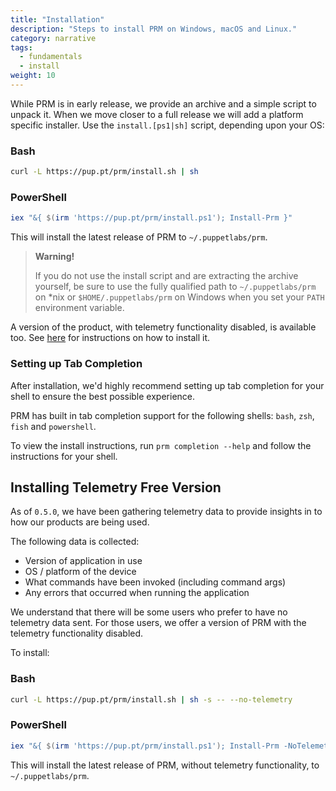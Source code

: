 ```yaml
---
title: "Installation"
description: "Steps to install PRM on Windows, macOS and Linux."
category: narrative
tags:
  - fundamentals
  - install
weight: 10
---
```


While PRM is in early release, we provide an archive and a simple script to unpack it.
When we move closer to a full release we will add a platform specific installer.
Use the `install.[ps1|sh]` script, depending upon your OS:

### Bash

```bash
curl -L https://pup.pt/prm/install.sh | sh
```

### PowerShell

```powershell
iex "&{ $(irm 'https://pup.pt/prm/install.ps1'); Install-Prm }"
```

This will install the latest release of PRM to `~/.puppetlabs/prm`.

> **Warning!**
>
> If you do not use the install script and are extracting the archive yourself, be sure to use the fully qualified path to `~/.puppetlabs/prm` on *nix or `$HOME/.puppetlabs/prm` on Windows when you set your `PATH` environment variable.

A version of the product, with telemetry functionality disabled, is available too.
See [here](#installing-telemetry-free-version) for instructions on how to install it.

### Setting up Tab Completion

After installation, we'd highly recommend setting up tab completion for your shell to ensure the best possible experience.

PRM has built in tab completion support for the following shells: `bash`, `zsh`, `fish` and `powershell`.

To view the install instructions, run `prm completion --help` and follow the instructions for your shell.

## Installing Telemetry Free Version

As of `0.5.0`, we have been gathering telemetry data to provide insights in to how our products are being used.

The following data is collected:

- Version of application in use
- OS / platform of the device
- What commands have been invoked (including command args)
- Any errors that occurred when running the application

We understand that there will be some users who prefer to have no telemetry data sent.
For those users, we offer a version of PRM with the telemetry functionality disabled.

To install:

### Bash

```bash
curl -L https://pup.pt/prm/install.sh | sh -s -- --no-telemetry
```

### PowerShell

```powershell
iex "&{ $(irm 'https://pup.pt/prm/install.ps1'); Install-Prm -NoTelemetry }"
```

This will install the latest release of PRM, without telemetry functionality, to `~/.puppetlabs/prm`.
